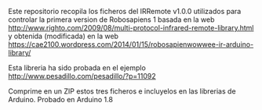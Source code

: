 Este repositorio recopila los ficheros del IRRemote v1.0.0 utilizados para controlar la primera version de Robosapiens 1
basada en la web http://www.righto.com/2009/08/multi-protocol-infrared-remote-library.html y obtenida (modificada) en la 
web  https://cae2100.wordpress.com/2014/01/15/robosapienwowwee-ir-arduino-library/

Esta libreria ha sido probada en el ejemplo http://www.pesadillo.com/pesadillo/?p=11092


Comprime en un ZIP estos tres ficheros e incluyelos en las librerias de Arduino. Probado en Arduino 1.8

